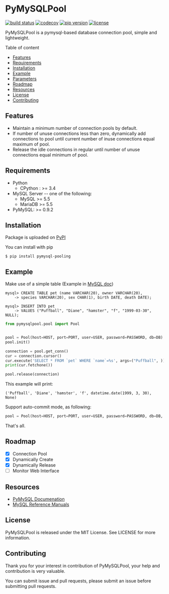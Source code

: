 # PyMySQLPool

[![build status](https://travis-ci.org/prprprus/PyMySQLPool.svg?branch=master)](https://travis-ci.org/zongzhenh/PyMySQLPool.svg?branch=master) [![codecov](https://codecov.io/gh/zongzhenh/PyMySQLPool/branch/master/graph/badge.svg)](https://codecov.io/gh/zongzhenh/PyMySQLPool) [![pip version](https://img.shields.io/badge/pip-v18.1-blue.svg)](https://img.shields.io/badge/pip-v18.1-blue.svg) [![license](https://img.shields.io/dub/l/vibe-d.svg)](./LICENSE)

PyMySQLPool is a pymysql-based database connection pool, simple and lightweight.

Table of content

- [Features](https://github.com/zongzhenh/PyMySQLPool#features)
- [Requirements](https://github.com/zongzhenh/PyMySQLPool/blob/master/README.md#requirements)
- [Installation](https://github.com/zongzhenh/PyMySQLPool/blob/master/README.md#installation)
- [Example](https://github.com/zongzhenh/PyMySQLPool/blob/master/README.md#example)
- [Parameters](https://github.com/zongzhenh/PyMySQLPool/blob/master/README.md#parameters)
- [Roadmap](https://github.com/zongzhenh/PyMySQLPool/blob/master/README.md#roadmap)
- [Resources](https://github.com/zongzhenh/PyMySQLPool/blob/master/README.md#resources)
- [License](https://github.com/zongzhenh/PyMySQLPool/blob/master/README.md#license)
- [Contributing](https://github.com/zongzhenh/PyMySQLPool/blob/master/README.md#contributing)

## Features

- Maintain a minimum number of connection pools by default.
- If number of unuse connections less than zero, dynamically add connections to pool until current number of inuse connections equal maximum of pool.
- Release the idle connections in regular until number of unuse connections equal minimum of pool.

## Requirements

- Python
    - CPython : >= 3.4
- MySQL Server -- one of the following:
    - MySQL >= 5.5
    - MariaDB >= 5.5
- PyMySQL: >= 0.9.2

## Installation

Package is uploaded on [PyPI](https://pypi.org/project/pymysql-pooling/)

You can install with pip

```
$ pip install pymysql-pooling
```

## Example

Make use of a simple table (Example in [MySQL doc](https://dev.mysql.com/doc/refman/8.0/en/creating-tables.html))

```mysql
mysql> CREATE TABLE pet (name VARCHAR(20), owner VARCHAR(20),
    -> species VARCHAR(20), sex CHAR(1), birth DATE, death DATE);

mysql> INSERT INTO pet
    -> VALUES ("Puffball", "Diane", "hamster", "f", "1999-03-30", NULL);
```

```python
from pymysqlpool.pool import Pool


pool = Pool(host=HOST, port=PORT, user=USER, password=PASSWORD, db=DB)
pool.init()

connection = pool.get_conn()
cur = connection.cursor()
cur.execute('SELECT * FROM `pet` WHERE `name`=%s', args=("Puffball", ))
print(cur.fetchone())

pool.release(connection)
```

This example will print:

```
('Puffball', 'Diane', 'hamster', 'f', datetime.date(1999, 3, 30), None)
```

Support auto-commit mode, as following:

```python
pool = Pool(host=HOST, port=PORT, user=USER, password=PASSWORD, db=DB, autocommit=True)
```

That's all.

## Roadmap

+ [x] Connection Pool
+ [x] Dynamically Create
+ [x] Dynamically Release
+ [ ] Monitor Web Interface

## Resources

- [PyMySQL Documenation](https://pymysql.readthedocs.io/en/latest/index.html)
- [MySQL Reference Manuals](https://dev.mysql.com/doc/refman/8.0/en/)

## License

PyMySQLPool is released under the MIT License. See LICENSE for more information.

## Contributing

Thank you for your interest in contribution of PyMySQLPool, your help and contribution is very valuable. 

You can submit issue and pull requests, please submit an issue before submitting pull requests.

